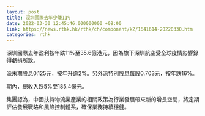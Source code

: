 ```yaml
---
layout: post
title: 深圳國際去年少賺11%
date: 2022-03-30 12:45:46.000000000 +08:00
link: https://news.rthk.hk/rthk/ch/component/k2/1641614-20220330.htm
categories: rthk
---
```


深圳國際去年盈利按年跌11%至35.6億港元，因為旗下深圳航空受全球疫情影響錄得虧損所致。

派末期股息0.125元，按年升逾2%。另外派特別股息每股0.703元，按年跌16%。

期內，總收入跌5%至185.4億元。

集團認為，中國扶持物流業產業的相關政策為行業發展帶來新的增長空間，將定期評估發展戰略和風險控制體系，確保業務持續穩健。
